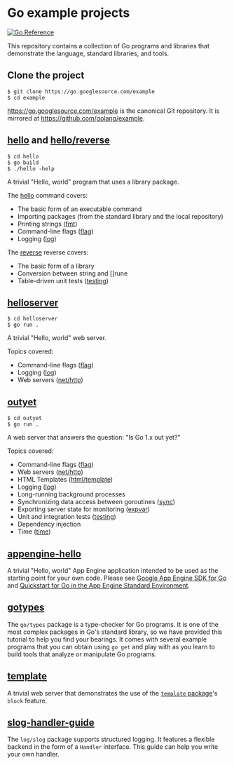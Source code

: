 # Go example projects

[![Go Reference](https://pkg.go.dev/badge/golang.org/x/example.svg)](https://pkg.go.dev/golang.org/x/example)

This repository contains a collection of Go programs and libraries that
demonstrate the language, standard libraries, and tools.

## Clone the project

```
$ git clone https://go.googlesource.com/example
$ cd example
```
https://go.googlesource.com/example is the canonical Git repository.
It is mirrored at https://github.com/golang/example.

## [hello](hello/) and [hello/reverse](hello/reverse/)

```
$ cd hello
$ go build
$ ./hello -help

```
A trivial "Hello, world" program that uses a library package.

The [hello](hello/) command covers:

* The basic form of an executable command
* Importing packages (from the standard library and the local repository)
* Printing strings ([fmt](//golang.org/pkg/fmt/))
* Command-line flags ([flag](//golang.org/pkg/flag/))
* Logging ([log](//golang.org/pkg/log/))

The [reverse](hello/reverse/) reverse covers:

* The basic form of a library
* Conversion between string and []rune
* Table-driven unit tests ([testing](//golang.org/pkg/testing/))

## [helloserver](helloserver/)

```
$ cd helloserver
$ go run .
```

A trivial "Hello, world" web server.

Topics covered:

* Command-line flags ([flag](//golang.org/pkg/flag/))
* Logging ([log](//golang.org/pkg/log/))
* Web servers ([net/http](//golang.org/pkg/net/http/))

## [outyet](outyet/)

```
$ cd outyet
$ go run .
```
A web server that answers the question: "Is Go 1.x out yet?"

Topics covered:

* Command-line flags ([flag](//golang.org/pkg/flag/))
* Web servers ([net/http](//golang.org/pkg/net/http/))
* HTML Templates ([html/template](//golang.org/pkg/html/template/))
* Logging ([log](//golang.org/pkg/log/))
* Long-running background processes
* Synchronizing data access between goroutines ([sync](//golang.org/pkg/sync/))
* Exporting server state for monitoring ([expvar](//golang.org/pkg/expvar/))
* Unit and integration tests ([testing](//golang.org/pkg/testing/))
* Dependency injection
* Time ([time](//golang.org/pkg/time/))

## [appengine-hello](appengine-hello/)

A trivial "Hello, world" App Engine application intended to be used as the
starting point for your own code. Please see
[Google App Engine SDK for Go](https://cloud.google.com/appengine/downloads#Google_App_Engine_SDK_for_Go)
and [Quickstart for Go in the App Engine Standard Environment](https://cloud.google.com/appengine/docs/standard/go/quickstart).

## [gotypes](gotypes/)

The `go/types` package is a type-checker for Go programs. It is one of the most
complex packages in Go's standard library, so we have provided this tutorial to
help you find your bearings. It comes with several example programs that you
can obtain using `go get` and play with as you learn to build tools that analyze
or manipulate Go programs.

## [template](template/)


A trivial web server that demonstrates the use of the
[`template` package](https://golang.org/pkg/text/template/)'s `block` feature.

## [slog-handler-guide](slog-handler-guide/)

The `log/slog` package supports structured logging.
It features a flexible backend in the form of a `Handler` interface.
This guide can help you write your own handler.


